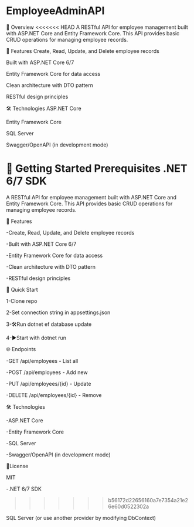 # EmployeeAdminAPI
📝 Overview
<<<<<<< HEAD
A RESTful API for employee management built with ASP.NET Core and Entity Framework Core. This API provides basic CRUD operations for managing employee records.

🌟 Features
Create, Read, Update, and Delete employee records

Built with ASP.NET Core 6/7

Entity Framework Core for data access

Clean architecture with DTO pattern

RESTful design principles

🛠️ Technologies
ASP.NET Core

Entity Framework Core

SQL Server

Swagger/OpenAPI (in development mode)

🚀 Getting Started
Prerequisites
.NET 6/7 SDK
=======

A RESTful API for employee management built with ASP.NET Core and Entity Framework Core. This API provides basic CRUD operations for managing employee records.


🌟 Features

-Create, Read, Update, and Delete employee records

-Built with ASP.NET Core 6/7

-Entity Framework Core for data access

-Clean architecture with DTO pattern

-RESTful design principles


🚀 Quick Start

1-Clone repo

2-Set connection string in appsettings.json

3-🛠️Run dotnet ef database update

4-▶️Start with dotnet run

🌐 Endpoints

-GET /api/employees - List all

-POST /api/employees - Add new

-PUT /api/employees/{id} - Update

-DELETE /api/employees/{id} - Remove


🛠️ Technologies

-ASP.NET Core

-Entity Framework Core

-SQL Server

-Swagger/OpenAPI (in development mode)

📜License

MIT

-.NET 6/7 SDK
>>>>>>> b56172d22656160a7e7354a21e26e60d0522302a

SQL Server (or use another provider by modifying DbContext)
